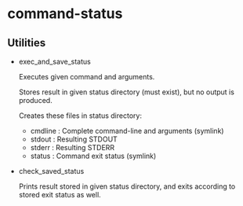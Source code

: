 command-status
==============

Utilities
---------

  * exec_and_save_status

    Executes given command and arguments.

    Stores result in given status directory (must exist), but no output
    is produced.

    Creates these files in status directory:

      * cmdline : Complete command-line and arguments (symlink)
      * stdout  : Resulting STDOUT
      * stderr  : Resulting STDERR
      * status  : Command exit status (symlink)

  * check_saved_status

    Prints result stored in given status directory, and exits according
    to stored exit status as well.

